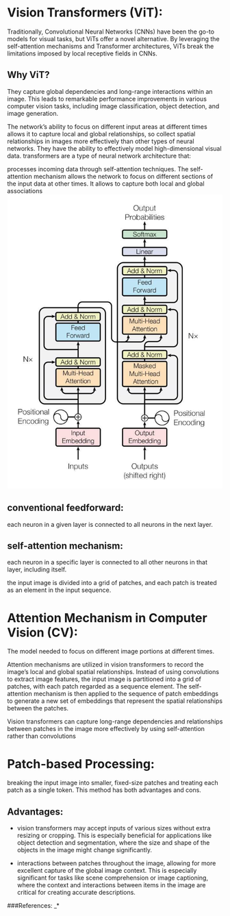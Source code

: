 # Vision Transformers (ViT):
Traditionally, Convolutional Neural Networks (CNNs) have been the go-to models for visual tasks, but ViTs offer a novel alternative. By leveraging the self-attention mechanisms and Transformer architectures, ViTs break the limitations imposed by local receptive fields in CNNs.
## Why ViT?
They capture global dependencies and long-range interactions within an image. This leads to remarkable performance improvements in various computer vision tasks, including image classification, object detection, and image generation.

The network’s ability to focus on different input areas at different times allows it to capture local and global relationships, so collect spatial relationships in images more effectively than other types of neural networks. They have the ability to effectively model high-dimensional visual data.
transformers are a type of neural network architecture that:

processes incoming data through self-attention techniques. 
The self-attention mechanism
allows the network to focus on different sections of the input data at other times. It allows to capture both local and global associations
![Transformer](transformer_architecture.jpg)

## conventional feedforward: 
each neuron in a given layer is connected to all neurons in the next layer.
## self-attention mechanism:
each neuron in a specific layer is connected to all other neurons in that layer, including itself.

the input image is divided into a grid of patches, and each patch is treated as an element in the input sequence.

# Attention Mechanism in Computer Vision (CV):
The model needed to focus on different image portions at different times.

Attention mechanisms are utilized in vision transformers to record the image’s local and global spatial relationships. Instead of using convolutions to extract image features, the input image is partitioned into a grid of patches, with each patch regarded as a sequence element. The self-attention mechanism is then applied to the sequence of patch embeddings to generate a new set of embeddings that represent the spatial relationships between the patches.

Vision transformers can capture long-range dependencies and relationships between patches in the image more effectively by using self-attention rather than convolutions

# Patch-based Processing:

breaking the input image into smaller, fixed-size patches and treating each patch as a single token. This method has both advantages and cons.

## Advantages:
* vision transformers may accept inputs of various sizes without extra resizing or cropping. This is especially beneficial for applications like object detection and segmentation, where the size and shape of the objects in the image might change significantly.

* interactions between patches throughout the image, allowing for more excellent capture of the global image context. This is especially significant for tasks like scene comprehension or image captioning, where the context and interactions between items in the image are critical for creating accurate descriptions.





###References:
_*
